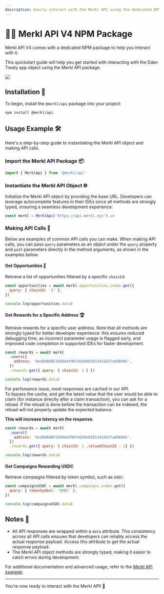```yaml
---
description: Easily interact with the Merkl API using the dedicated NPM package
---
```


# 👩‍💻 Merkl API V4 NPM Package

Merkl API V4 comes with a dedicated NPM package to help you interact with it.

This quickstart guide will help you get started with interacting with the Eden Treaty app object using the Merkl API package.

![](https://github.com/user-attachments/assets/775a2f92-8d7f-4f87-a72a-0a7b6e278edf)

## Installation 🚀

To begin, install the `@merkl/api` package into your project:

```bash
npm install @merkl/api
```

## Usage Example 🛠️

Here's a step-by-step guide to instantiating the Merkl API object and making API calls.

### Import the Merkl API Package 📦

```javascript
import { MerklApi } from '@merkl/api'
```

### Instantiate the Merkl API Object 🌐

Initialize the Merkl API object by providing the base URL. Developers can leverage autocomplete features in their IDEs since all methods are strongly typed, ensuring a seamless development experience:

```javascript
const merkl = MerklApi('https://api.merkl.xyz').v4
```

### Making API Calls 📡

Below are examples of common API calls you can make. When making API calls, you can pass `query` parameters as an object under the `query` property and `path` parameters directly in the method arguments, as shown in the examples below:

#### Get Opportunities 💼

Retrieve a list of opportunities filtered by a specific `chainId`:

```javascript
const opportunities = await merkl.opportunities.index.get({
  query: { chainId: '1' },
})

console.log(opportunities.data)
```

#### Get Rewards for a Specific Address 🏆

Retrieve rewards for a specific user address. Note that all methods are strongly typed for better developer experience: this ensures reduced debugging time, as incorrect parameter usage is flagged early, and improved code completion in supported IDEs for faster development.

```javascript
const rewards = await merkl
  .users({
    address: '0xd8dA6BF26964aF9D7eEd9e03E53415D37aA96045',
  })
  .rewards.get({ query: { chainId: 1 } })

console.log(rewards.data)
```

For perfomance issue, most responses are cached in our API.\
To bypass the cache, and get the latest value that the user would be able to claim (for instance directly after a claim transaction), you can ask for a reload. If the reload is done before the transaction can be indexed, the reload will not properly update the expected balance.

**This will increase latency on the response.**

```javascript
const rewards = await merkl
  .users({
    address: '0xd8dA6BF26964aF9D7eEd9e03E53415D37aA96045',
  })
  .rewards.get({ query: { chainId: 1 ,reloadChainId : 1} })

console.log(rewards.data)
```

#### Get Campaigns Rewarding USDC

Retrieve campaigns filtered by token symbol, such as `USDC`:

```javascript
const campaignsUSDC = await merkl.campaigns.index.get({
  query: { tokenSymbol: 'USDC' },
})

console.log(campaignsUSDC.data)
```

## Notes 📝

* All API responses are wrapped within a `data` attribute. This consistency across all API calls ensures that developers can reliably access the actual response payload. Access this attribute to get the actual response payload.
* The Merkl API object methods are strongly typed, making it easier to catch errors during development.

For additional documentation and advanced usage, refer to the [Merkl API swagger](https://api.merkl.xyz/docs).

***

You're now ready to interact with the Merkl API! 🎉
